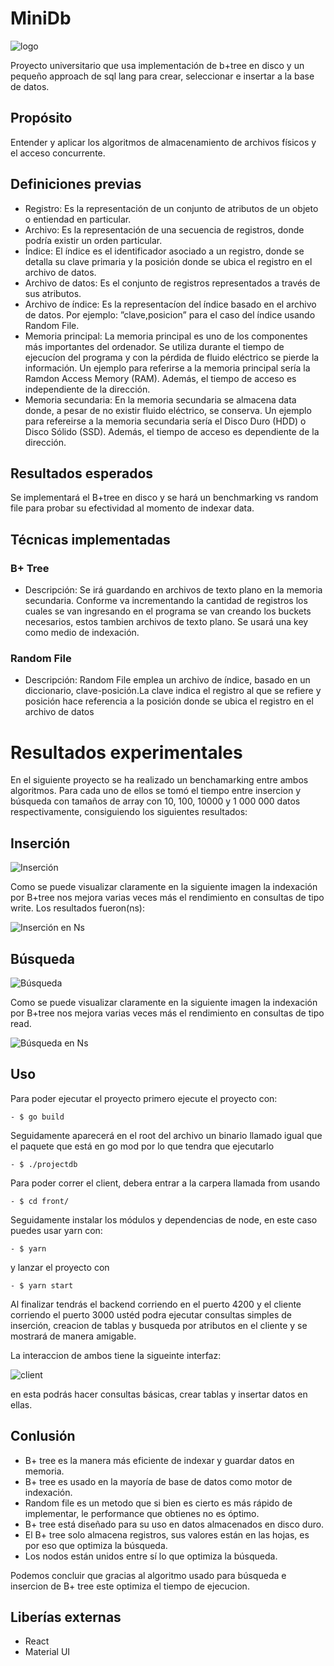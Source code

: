 # MiniDb

 ![logo](public/logo.png)

Proyecto universitario que usa implementación de b+tree en disco y un pequeño approach de sql lang para crear, seleccionar e insertar a la base de datos.
## Propósito
   Entender y aplicar los algoritmos de almacenamiento de archivos físicos y el acceso concurrente.

## Definiciones previas
- Registro: Es la representación de un conjunto de atributos de un objeto o entiendad en particular.
- Archivo: Es la representación de una secuencia de registros, donde podría existir un orden particular.
- Índice: El índice es el identificador asociado a un registro, donde se detalla su clave primaria y la posición donde se ubica el registro en el archivo de datos.
- Archivo de datos: Es el conjunto de registros representados a través de sus atributos. 
- Archivo de  índice: Es la representacíon del  índice basado en el archivo de datos. Por ejemplo: ”clave,posicion” para el caso del índice usando Random File.
- Memoria principal: La memoria principal es uno de los componentes más importantes del ordenador. Se utiliza durante el tiempo de ejecucíon del programa y con la pérdida de fluido eléctrico se pierde la información. Un ejemplo para referirse a la memoria principal sería la Ramdon Access Memory (RAM). Además, el tiempo de acceso es independiente de la dirección.
- Memoria secundaria: En la memoria secundaria se almacena data donde, a pesar de no existir fluido eléctrico, se conserva. Un ejemplo para refereirse a la memoria secundaria sería el Disco Duro (HDD) o Disco Sólido (SSD). Además, el tiempo de acceso es dependiente de la dirección.

## Resultados esperados
Se implementará el B+tree en disco y se hará un benchmarking vs random file para probar su efectividad al momento de indexar data. 

## Técnicas implementadas

### B+ Tree
 - Descripción: Se irá guardando en archivos de texto plano en la memoria secundaria. Conforme va incrementando la cantidad de registros los cuales se van ingresando en el programa se van creando los buckets necesarios, estos tambien archivos de texto plano. Se usará una key como medio de indexación.
 
### Random File
 - Descripción: Random File emplea un archivo de índice, basado en un diccionario, clave-posición.La clave indica el registro al que se refiere y posición hace referencia a la posición donde se ubica el registro en el archivo de datos
 
# Resultados experimentales

En el siguiente proyecto se ha realizado un benchamarking entre ambos algoritmos. Para cada uno de ellos se tomó el tiempo entre insercion y búsqueda con tamaños de array con 10, 100, 10000 y 1 000 000 datos respectivamente, consiguiendo los siguientes resultados:

## Inserción

 ![Inserción](public/Insert.png)
 
 Como se puede visualizar claramente en la siguiente imagen la indexación por B+tree nos mejora varias veces más el rendimiento en consultas de tipo write.
 Los resultados fueron(ns):
  
 ![Inserción en Ns](public/tableI.png)
 
 ## Búsqueda
 
 ![Búsqueda](public/chart.png)
 
  Como se puede visualizar claramente en la siguiente imagen la indexación por B+tree nos mejora varias veces más el rendimiento en consultas de tipo read.
   
 ![Búsqueda en Ns](public/tablaD.png)
 
 ## Uso
 
 Para poder ejecutar el proyecto primero ejecute el proyecto con:

    - $ go build
    
 Seguidamente aparecerá en el root del archivo un binario llamado igual que el paquete que está en go mod por lo que tendra que ejecutarlo
 
    - $ ./projectdb
   
 Para poder correr el client, debera entrar a la carpera llamada from usando

    - $ cd front/
    
 Seguidamente instalar los módulos y dependencias de node, en este caso puedes usar yarn con:

    - $ yarn
 
 y lanzar el proyecto con
 
    - $ yarn start
    
 Al finalizar tendrás el backend corriendo en el puerto 4200 y el cliente corriendo el puerto 3000
 ustéd podra ejecutar consultas simples de inserción, creacion de tablas y busqueda por atributos en el cliente y se mostrará de manera amigable.
 
La interaccion de ambos tiene la sigueinte interfaz:

 ![client](public/client.png)
 
 en esta podrás hacer consultas básicas, crear tablas y insertar datos en ellas.
 

## Conlusión

  - B+ tree es la manera más eficiente de indexar y guardar datos en memoria.
  - B+ tree es usado en la mayoría de base de datos como motor de indexación.
  - Random file es un metodo que si bien es cierto es más rápido de implementar, le performance que obtienes no es óptimo.
  - B+ tree está diseñado para su uso en datos almacenados en disco duro.
  - El B+ tree solo almacena registros, sus valores están en las hojas, es por eso que optimiza la búsqueda.
  - Los nodos están unidos entre sí lo que optimiza la búsqueda.

Podemos concluir que gracias al algoritmo usado para búsqueda e insercion de B+ tree este optimiza el tiempo de ejecucion. 


## Liberías externas

  - React
  - Material UI





 




